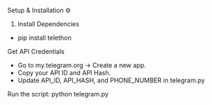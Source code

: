 Setup & Installation ⚙️

1. Install Dependencies
  - pip install telethon

Get API Credentials

- Go to my.telegram.org → Create a new app.
- Copy your API ID and API Hash.
- Update API_ID, API_HASH, and PHONE_NUMBER in telegram.py

Run the script:
python telegram.py
